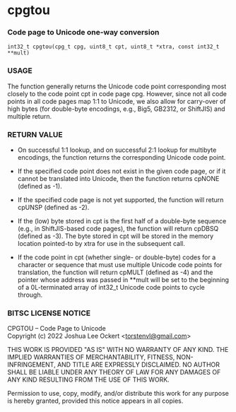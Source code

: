 # cpgtou
### Code page to Unicode one-way conversion

    int32_t cpgtou(cpg_t cpg, uint8_t cpt, uint8_t *xtra, const int32_t **mult)

### USAGE

The function generally returns the Unicode code point corresponding most
closely to the code point cpt in code page cpg.  However, since not all
code points in all code pages map 1:1 to Unicode, we also allow for
carry-over of high bytes (for double-byte encodings, e.g., Big5, GB2312,
or ShiftJIS) and multiple return.

### RETURN VALUE

- On successful 1:1 lookup, and on successful 2:1 lookup for multibyte
  encodings, the function returns the corresponding Unicode code point.

- If the specified code point does not exist in the given code page,
  or if it cannot be translated into Unicode, then the function returns
  cpNONE (defined as -1).

- If the specified code page is not yet supported, the function
  will return cpUNSP (defined as -2).

- If the (low) byte stored in cpt is the first half of a double-byte
  sequence (e.g., in ShiftJIS-based code pages), the function will
  return cpDBSQ (defined as -3).  The byte stored in cpt will be stored
  in the memory location pointed-to by xtra for use in the subsequent
  call.

- If the code point in cpt (whether single- or double-byte) codes for
  a character or sequence that must use multiple Unicode code points
  for translation, the function will return cpMULT (defined as -4)
  and the pointer whose address was passed in **mult will be set to
  the beginning of a 0L-terminated array of int32_t Unicode code
  points to cycle through.
  
### BITSC LICENSE NOTICE
                                            
CPGTOU – Code Page to Unicode   
Copyright (c) 2022 Joshua Lee Ockert <<torstenvl@gmail.com>>

THIS WORK IS PROVIDED "AS IS" WITH NO WARRANTY OF ANY KIND. THE IMPLIED
WARRANTIES OF MERCHANTABILITY, FITNESS, NON-INFRINGEMENT, AND TITLE ARE
EXPRESSLY DISCLAIMED. NO AUTHOR SHALL BE LIABLE UNDER ANY THEORY OF LAW
FOR ANY DAMAGES OF ANY KIND RESULTING FROM THE USE OF THIS WORK.

Permission to use, copy, modify, and/or distribute this work for any
purpose is hereby granted, provided this notice appears in all copies.
